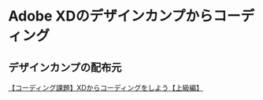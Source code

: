 # Adobe XDのデザインカンプからコーディング

## デザインカンプの配布元
[【コーディング課題】XDからコーディングをしよう【上級編】](https://crestadesign.org/cording-third/)
